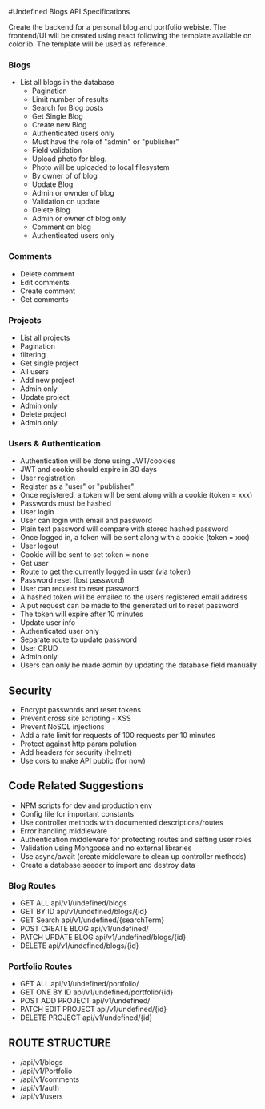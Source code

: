 #Undefined Blogs API Specifications

Create the backend for a personal blog and portfolio webiste. The frontend/UI will be created using react following the template available on colorlib. The template will be used as reference.

### Blogs

- List all blogs in the database
  - Pagination
  - Limit number of results
  - Search for Blog posts
  - Get Single Blog
  - Create new Blog
  - Authenticated users only
  - Must have the role of "admin" or "publisher"
  - Field validation
  - Upload photo for blog.
  - Photo will be uploaded to local filesystem
  - By owner of of blog
  - Update Blog
  - Admin or ownder of blog
  - Validation on update
  - Delete Blog
  - Admin or owner of blog only
  - Comment on blog
  - Authenticated users only

### Comments

- Delete comment
- Edit comments
- Create comment
- Get comments

### Projects

- List all projects
- Pagination
- filtering
- Get single project
- All users
- Add new project
- Admin only
- Update project
- Admin only
- Delete project
- Admin only

### Users & Authentication

- Authentication will be done using JWT/cookies
- JWT and cookie should expire in 30 days
- User registration
- Register as a "user" or "publisher"
- Once registered, a token will be sent along with a cookie (token = xxx)
- Passwords must be hashed
- User login
- User can login with email and password
- Plain text password will compare with stored hashed password
- Once logged in, a token will be sent along with a cookie (token = xxx)
- User logout
- Cookie will be sent to set token = none
- Get user
- Route to get the currently logged in user (via token)
- Password reset (lost password)
- User can request to reset password
- A hashed token will be emailed to the users registered email address
- A put request can be made to the generated url to reset password
- The token will expire after 10 minutes
- Update user info
- Authenticated user only
- Separate route to update password
- User CRUD
- Admin only
- Users can only be made admin by updating the database field manually

## Security

- Encrypt passwords and reset tokens
- Prevent cross site scripting - XSS
- Prevent NoSQL injections
- Add a rate limit for requests of 100 requests per 10 minutes
- Protect against http param polution
- Add headers for security (helmet)
- Use cors to make API public (for now)

## Code Related Suggestions

- NPM scripts for dev and production env
- Config file for important constants
- Use controller methods with documented descriptions/routes
- Error handling middleware
- Authentication middleware for protecting routes and setting user roles
- Validation using Mongoose and no external libraries
- Use async/await (create middleware to clean up controller methods)
- Create a database seeder to import and destroy data

### Blog Routes

- GET ALL api/v1/undefined/blogs
- GET BY ID api/v1/undefined/blogs/{id}
- GET Search api/v1/undefined/{searchTerm}
- POST CREATE BLOG api/v1/undefined/
- PATCH UPDATE BLOG api/v1/undefined/blogs/{id}
- DELETE api/v1/undefined/blogs/{id}

### Portfolio Routes

- GET ALL api/v1/undefined/portfolio/
- GET ONE BY ID api/v1/undefined/portfolio/{id}
- POST ADD PROJECT api/v1/undefined/
- PATCH EDIT PROJECT api/v1/undefined/{id}
- DELETE PROJECT api/v1/undefined/{id}

## ROUTE STRUCTURE

- /api/v1/blogs
- /api/v1/Portfolio
- /api/v1/comments
- /api/v1/auth
- /api/v1/users

